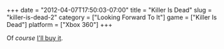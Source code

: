 +++
date = "2012-04-07T17:50:03-07:00"
title = "Killer Is Dead"
slug = "killer-is-dead-2"
category = ["Looking Forward To It"]
game = ["Killer Is Dead"]
platform = ["Xbox 360"]
+++

Of <i>course</i> <a href="http://andriasang.com/con0id/killer_is_dead_detailed/">I'll buy it</a>.